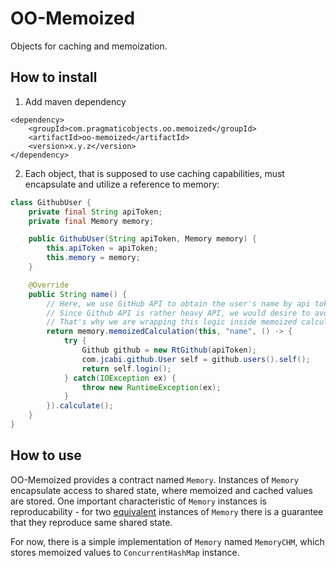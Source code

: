 # OO-Memoized

Objects for caching and memoization.

## How to install

1. Add maven dependency

```
<dependency>
    <groupId>com.pragmaticobjects.oo.memoized</groupId>
    <artifactId>oo-memoized</artifactId>
    <version>x.y.z</version>
</dependency>
```

2. Each object, that is supposed to use caching capabilities, must encapsulate and utilize a reference to memory:

```java
class GithubUser {
    private final String apiToken;
    private final Memory memory;

    public GithubUser(String apiToken, Memory memory) {
        this.apiToken = apiToken;
        this.memory = memory;
    }

    @Override
    public String name() {
        // Here, we use GitHub API to obtain the user's name by api token.
        // Since Github API is rather heavy API, we would desire to avoid calling it on each name() call.
        // That's why we are wrapping this logic inside memoized calculation
        return memory.memoizedCalculation(this, "name", () -> {
            try {
                Github github = new RtGithub(apiToken);
                com.jcabi.github.User self = github.users().self();
                return self.login();
            } catch(IOException ex) {
                throw new RuntimeException(ex);
            }
        }).calculate();
    }
}
```


## How to use

OO-Memoized provides a contract named `Memory`. Instances of `Memory` 
encapsulate access to shared state, where memoized and cached values are stored.
One important characteristic of `Memory` instances is reproducability - for 
two [equivalent](../oo-equivalence/INTERNALS.md) 
instances of `Memory` there is a guarantee that they reproduce
same shared state.

For now, there is a simple implementation of `Memory` named `MemoryCHM`,
which stores memoized values to `ConcurrentHashMap` instance.

